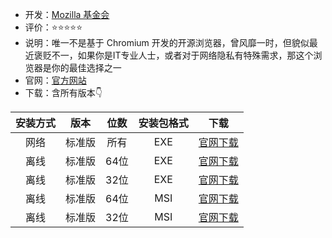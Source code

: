 - 开发：[Mozilla 基金会](https://foundation.mozilla.org/en/?utm_source=www.mozilla.org&utm_medium=referral&utm_campaign=footer)
- 评价：⭐⭐⭐⭐⭐
- 说明：唯一不是基于 Chromium 开发的开源浏览器，曾风靡一时，但貌似最近褒贬不一，如果你是IT专业人士，或者对于网络隐私有特殊需求，那这个浏览器是你的最佳选择之一
- 官网：[官方网站](https://www.mozilla.org/zh-CN/firefox/all/#product-desktop-release)
- 下载：含所有版本👇

| 安装方式 | 版本 |位数|安装包格式|下载|
|:--------:| :---------:|:--------:|:--------:|:--------:|
| 网络 | 标准版 |所有|EXE|[官网下载](https://cdn.stubdownloader.services.mozilla.com/builds/firefox-stub/zh-CN/win/b385299858579fc4faba7051d98175bafc08367324b064bf121cf73a8f5a8d4b/Firefox%20Installer.exe)|
| 离线 | 标准版 |64位|EXE|[官网下载](https://download-installer.cdn.mozilla.net/pub/firefox/releases/124.0.2/win64/zh-CN/Firefox%20Setup%20124.0.2.exe)|
| 离线 | 标准版 |32位|EXE|[官网下载](https://cdn.stubdownloader.services.mozilla.com/builds/firefox-latest-ssl/zh-CN/win/a53fbf3a66b8bdadd10791bcddd8053bdb0a622aafd38b7e7b0a0e311ef055d6/Firefox%20Setup%20124.0.2.exe)|
| 离线 | 标准版 |64位|MSI|[官网下载](https://download-installer.cdn.mozilla.net/pub/firefox/releases/124.0.2/win64/zh-CN/Firefox%20Setup%20124.0.2.msi)|
| 离线 | 标准版 |32位|MSI|[官网下载](https://download.mozilla.org/?product=firefox-msi-latest-ssl&os=win&lang=zh-CN&_gl=1*mosbe1*_ga*MTEwOTI2NTI3OS4xNzEyNTU0ODEw*_ga_MQ7767QQQW*MTcxMjU1NDgyMi4xLjEuMTcxMjU1NTg4OS4wLjAuMA..)|